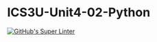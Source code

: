 # ICS3U-Unit4-02-Python

[![GitHub's Super Linter](https://github.com/Aleksandr-Ten/ICS3U-Unit4-02-Python/workflows/GitHub's%20Super%20Linter/badge.svg)](https://github.com/Aleksandr-Ten/ICS3U-Unit4-02-Python/actions)
